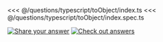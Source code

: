<<< @/questions/typescript/toObject/index.ts
<<< @/questions/typescript/toObject/index.spec.ts

[![Share your answer](https://img.shields.io/badge/Share_your_answer-blue?style=flat)](https://github.com/tyankatsu0105/utility-challenges/issues/new?labels=answer,typescript/toObject&template=answer.md&title=[answer+-+typescript/toObject])
[![Check out answers](https://img.shields.io/badge/Check_out_answers-green?style=flat)](https://github.com/tyankatsu0105/utility-challenges/issues?q=is%3Aopen,closed+label%3Atypescript/toObject+label%3Aanswer+)
